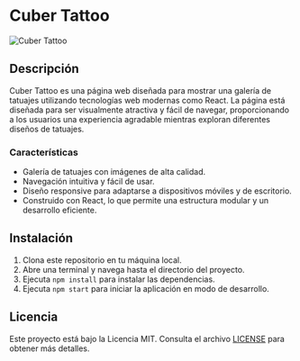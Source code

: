 # Cuber Tattoo

![Cuber Tattoo](screenshot.png)

## Descripción

Cuber Tattoo es una página web diseñada para mostrar una galería de tatuajes utilizando tecnologías web modernas como React. La página está diseñada para ser visualmente atractiva y fácil de navegar, proporcionando a los usuarios una experiencia agradable mientras exploran diferentes diseños de tatuajes.

### Características

- Galería de tatuajes con imágenes de alta calidad.
- Navegación intuitiva y fácil de usar.
- Diseño responsive para adaptarse a dispositivos móviles y de escritorio.
- Construido con React, lo que permite una estructura modular y un desarrollo eficiente.


## Instalación

1. Clona este repositorio en tu máquina local.
2. Abre una terminal y navega hasta el directorio del proyecto.
3. Ejecuta `npm install` para instalar las dependencias.
4. Ejecuta `npm start` para iniciar la aplicación en modo de desarrollo.



## Licencia

Este proyecto está bajo la Licencia MIT. Consulta el archivo [LICENSE](LICENSE) para obtener más detalles.
